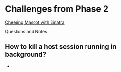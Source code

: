 # Challenges from Phase 2

[Cheering Mascot with Sinatra](https://github.com/anujaverma11/cheering-mascot-sinatra-1-synchronous-forms-challenge)

Questions and Notes

## How to kill a host session running in background?
-
